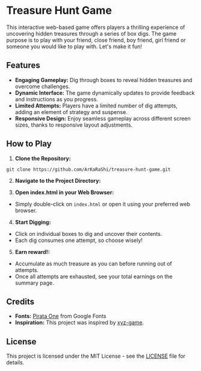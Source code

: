 # Treasure Hunt Game

This interactive web-based game offers players a thrilling experience of uncovering hidden treasures through a series of box digs. The game purpose is to play with your friend, close friend, boy friend, girl friend or someone you would like to play with. Let's make it fun!

## Features

- **Engaging Gameplay:** Dig through boxes to reveal hidden treasures and overcome challenges.
- **Dynamic Interface:** The game dynamically updates to provide feedback and instructions as you progress.
- **Limited Attempts:** Players have a limited number of dig attempts, adding an element of strategy and suspense.
- **Responsive Design:** Enjoy seamless gameplay across different screen sizes, thanks to responsive layout adjustments.

## How to Play

1. **Clone the Repository:**
```
git clone https://github.com/ArKaRaShi/treasure-hunt-game.git
```
2. **Navigate to the Project Directory:**

3. **Open index.html in your Web Browser:**
- Simply double-click on `index.html` or open it using your preferred web browser.

4. **Start Digging:**
- Click on individual boxes to dig and uncover their contents.
- Each dig consumes one attempt, so choose wisely!

5. **Earn reward!:**
- Accumulate as much treasure as you can before running out of attempts.
- Once all attempts are exhausted, see your total earnings on the summary page.

## Credits

- **Fonts:** [Pirata One](https://fonts.google.com/specimen/Pirata+One) from Google Fonts
- **Inspiration:** This project was inspired by [xyz-game](https://github.com/example/xyz-game).

## License

This project is licensed under the MIT License - see the [LICENSE](LICENSE) file for details.

